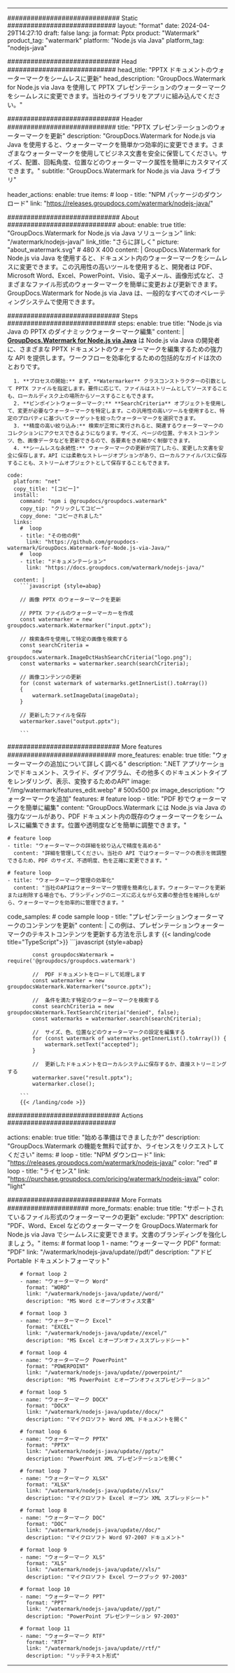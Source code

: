 
---
############################# Static ############################
layout: "format"
date:  2024-04-29T14:27:10
draft: false
lang: ja
format: Pptx
product: "Watermark"
product_tag: "watermark"
platform: "Node.js via Java"
platform_tag: "nodejs-java"

############################# Head ############################
head_title: "PPTX ドキュメントのウォーターマークをシームレスに更新"
head_description: "GroupDocs.Watermark for Node.js via Java を使用して PPTX プレゼンテーションのウォーターマークをシームレスに変更できます。当社のライブラリをアプリに組み込んでください。"

############################# Header ############################
title: "PPTX プレゼンテーションのウォーターマークを更新" 
description: "GroupDocs.Watermark for Node.js via Java を使用すると、ウォーターマークを簡単かつ効率的に変更できます。さまざまなウォーターマークを使用してビジネス文書を安全に保管してください。サイズ、配置、回転角度、位置などのウォーターマーク属性を簡単にカスタマイズできます。"
subtitle: "GroupDocs.Watermark for Node.js via Java ライブラリ" 

header_actions:
  enable: true
  items:
    #  loop
    - title: "NPM パッケージのダウンロード"
      link: "https://releases.groupdocs.com/watermark/nodejs-java/"
      
############################# About ############################
about:
    enable: true
    title: "GroupDocs.Watermark for Node.js via Java ソリューション"
    link: "/watermark/nodejs-java/"
    link_title: "さらに詳しく"
    picture: "about_watermark.svg" # 480 X 400
    content: |
       GroupDocs.Watermark for Node.js via Java を使用すると、ドキュメント内のウォーターマークをシームレスに変更できます。この汎用性の高いツールを使用すると、開発者は PDF、Microsoft Word、Excel、PowerPoint、Visio、電子メール、画像形式など、さまざまなファイル形式のウォーターマークを簡単に変更および更新できます。GroupDocs.Watermark for Node.js via Java は、一般的なすべてのオペレーティングシステムで使用できます。

############################# Steps ############################
steps:
    enable: true
    title: "Node.js via Java の PPTX のダイナミックウォーターマーク編集"
    content: |
      **[GroupDocs.Watermark for Node.js via Java](https://products.groupdocs.com/watermark/nodejs-java/)** は Node.js via Java の開発者に、さまざまな PPTX ドキュメントのウォーターマークを編集するための強力な API を提供します。ワークフローを効率化するための包括的なガイドは次のとおりです。
      
      1. **プロセスの開始:** まず、**Watermarker** クラスコンストラクターの引数として PPTX ファイルを指定します。要件に応じて、ファイルはストリームとしてソースすることも、ローカルディスク上の場所からソースすることもできます。
      2. **ピンポイントウォーターマーク:** **SearchCriteria** オブジェクトを使用して、変更が必要なウォーターマークを特定します。この汎用性の高いツールを使用すると、特定のプロパティに基づいてターゲットを絞ったウォーターマークを選択できます。
      3. **精度の高い絞り込み:** 検索が正常に実行されると、関連するウォーターマークのコレクションにアクセスできるようになります。サイズ、ページの位置、テキストコンテンツ、色、画像データなどを更新できるので、各要素をきめ細かく制御できます。
      4. **シームレスな永続性:** ウォーターマークの更新が完了したら、変更した文書を安全に保存します。API には柔軟なストレージオプションがあり、ローカルファイルパスに保存することも、ストリームオブジェクトとして保存することもできます。
   
    code:
      platform: "net"
      copy_title: "[コピー]"
      install:
        command: "npm i @groupdocs/groupdocs.watermark"
        copy_tip: "クリックしてコピー"
        copy_done: "コピーされました"
      links:
        #  loop
        - title: "その他の例"
          link: "https://github.com/groupdocs-watermark/GroupDocs.Watermark-for-Node.js-via-Java/"
        #  loop
        - title: "ドキュメンテーション"
          link: "https://docs.groupdocs.com/watermark/nodejs-java/"
          
      content: |
        ```javascript {style=abap}

        // 画像 PPTX のウォーターマークを更新

        // PPTX ファイルのウォーターマーカーを作成
        const watermarker = new groupdocs.watermark.Watermarker("input.pptx");

        // 検索条件を使用して特定の画像を検索する
        const searchCriteria = 
            new groupdocs.watermark.ImageDctHashSearchCriteria("logo.png");
        const watermarks = watermarker.search(searchCriteria);
        
        // 画像コンテンツの更新
        for (const watermark of watermarks.getInnerList().toArray())
        {
            watermark.setImageData(imageData);
        }

        // 更新したファイルを保存
        watermarker.save("output.pptx");
        
        ```            

############################# More features ############################
more_features:
  enable: true
  title: "ウォーターマークの追加について詳しく調べる"
  description: ".NET アプリケーションでドキュメント、スライド、ダイアグラム、その他多くのドキュメントタイプをレンダリング、表示、変換するためのAPI"
  image: "/img/watermark/features_edit.webp" # 500x500 px
  image_description: "ウォーターマークを追加"
  features:
    # feature loop
    - title: "PDF 秒でウォーターマークを簡単に編集"
      content: "GroupDocs.Watermark には Node.js via Java の強力なツールがあり、PDF ドキュメント内の既存のウォーターマークをシームレスに編集できます。位置や透明度などを簡単に調整できます。"

    # feature loop
    - title: "ウォーターマークの詳細を絞り込んで精度を高める"
      content: "詳細を管理してください。当社の API ではウォーターマークの表示を微調整できるため、PDF のサイズ、不透明度、色を正確に変更できます。"

    # feature loop
    - title: "ウォーターマーク管理の効率化"
      content: "当社のAPIはウォーターマーク管理を簡素化します。ウォーターマークを更新または削除する場合でも、ブランディングのニーズに応えながら文書の整合性を維持しながら、ウォーターマークを効率的に管理できます。"
      
  code_samples:
    # code sample loop
    - title: "プレゼンテーションウォーターマークのコンテンツを更新"
      content: |
        この例は、プレゼンテーションウォーターマークのテキストコンテンツを更新する方法を示します
        {{< landing/code title="TypeScript">}}
        ```javascript {style=abap}
        
            const groupdocsWatermark = require('@groupdocs/groupdocs.watermark')

            //  PDF ドキュメントをロードして処理します
            const watermarker = new groupdocsWatermark.Watermarker("source.pptx");

            //  条件を満たす特定のウォーターマークを検索する
            const searchCriteria = new groupdocsWatermark.TextSearchCriteria("denied", false);
            const watermarks = watermarker.search(searchCriteria);
  
            //  サイズ、色、位置などのウォーターマークの設定を編集する
            for (const watermark of watermarks.getInnerList().toArray()) {
                watermark.setText("accepted");
            }

            //  更新したドキュメントをローカルシステムに保存するか、直接ストリーミングする
            watermarker.save("result.pptx");
            watermarker.close();

        ```
        {{< /landing/code >}}


############################# Actions ############################

actions:
  enable: true
  title: "始める準備はできましたか?"
  description: "GroupDocs.Watermark の機能を無料で試すか、ライセンスをリクエストしてください"
  items:
    #  loop
    - title: "NPM ダウンロード"
      link: "https://releases.groupdocs.com/watermark/nodejs-java/"
      color: "red"
        #  loop
    - title: "ライセンス"
      link: "https://purchase.groupdocs.com/pricing/watermark/nodejs-java/"
      color: "light"


############################# More Formats #####################
more_formats:
    enable: true
    title: "サポートされているファイル形式のウォーターマークの更新"
    exclude: "PPTX"
    description: "PDF、Word、Excel などのウォーターマークを GroupDocs.Watermark for Node.js via Java でシームレスに変更できます。文書のブランディングを強化しましょう。"
    items: 
        # format loop 1
        - name: "ウォーターマーク PDF"
          format: "PDF"
          link: "/watermark/nodejs-java/update//pdf/"
          description: "アドビ Portable ドキュメントフォーマット"

        # format loop 2
        - name: "ウォーターマーク Word"
          format: "WORD"
          link: "/watermark/nodejs-java/update//word/"
          description: "MS Word とオープンオフィス文書"
          
        # format loop 3
        - name: "ウォーターマーク Excel"
          format: "EXCEL"
          link: "/watermark/nodejs-java/update//excel/"
          description: "MS Excel とオープンオフィススプレッドシート"

        # format loop 4
        - name: "ウォーターマーク PowerPoint"
          format: "POWERPOINT"
          link: "/watermark/nodejs-java/update//powerpoint/"
          description: "MS PowerPoint とオープンオフィスプレゼンテーション"

        # format loop 5
        - name: "ウォーターマーク DOCX"
          format: "DOCX"
          link: "/watermark/nodejs-java/update//docx/"
          description: "マイクロソフト Word XML ドキュメントを開く"
          
        # format loop 6
        - name: "ウォーターマーク PPTX"
          format: "PPTX"
          link: "/watermark/nodejs-java/update//pptx/"
          description: "PowerPoint XML プレゼンテーションを開く"
          
        # format loop 7
        - name: "ウォーターマーク XLSX"
          format: "XLSX"
          link: "/watermark/nodejs-java/update//xlsx/"
          description: "マイクロソフト Excel オープン XML スプレッドシート"

        # format loop 8
        - name: "ウォーターマーク DOC"
          format: "DOC"
          link: "/watermark/nodejs-java/update//doc/"
          description: "マイクロソフト Word 97-2007 ドキュメント"

        # format loop 9
        - name: "ウォーターマーク XLS"
          format: "XLS"
          link: "/watermark/nodejs-java/update//xls/"
          description: "マイクロソフト Excel ワークブック 97-2003"

        # format loop 10
        - name: "ウォーターマーク PPT"
          format: "PPT"
          link: "/watermark/nodejs-java/update//ppt/"
          description: "PowerPoint プレゼンテーション 97-2003"

        # format loop 11
        - name: "ウォーターマーク RTF"
          format: "RTF"
          link: "/watermark/nodejs-java/update//rtf/"
          description: "リッチテキスト形式"

---